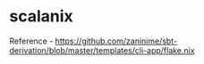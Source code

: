 # scalanix

Reference - https://github.com/zaninime/sbt-derivation/blob/master/templates/cli-app/flake.nix
